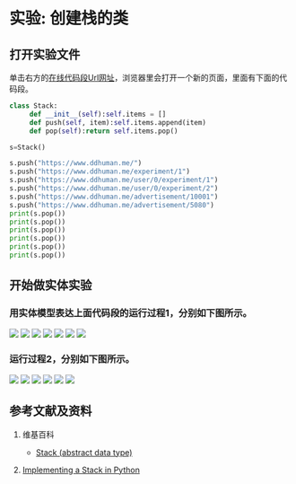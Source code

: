 # 实验: 创建栈的类

## 打开实验文件

单击右方的[在线代码段Url网址](http://www.pythontutor.com/visualize.html#code=class%20Stack%3A%0A%20%20%20%20%20def%20__init__%28self%29%3Aself.items%20%3D%20%5B%5D%0A%20%20%20%20%20def%20push%28self,%20item%29%3Aself.items.append%28item%29%0A%20%20%20%20%20def%20pop%28self%29%3Areturn%20self.items.pop%28%29%0A%0As%3DStack%28%29%0A%0As.push%28%22https%3A//www.ddhuman.me/%22%29%0As.push%28%22https%3A//www.ddhuman.me/experiment/1%22%29%0As.push%28%22https%3A//www.ddhuman.me/user/0/experiment/1%22%29%0As.push%28%22https%3A//www.ddhuman.me/user/0/experiment/2%22%29%0As.push%28%22https%3A//www.ddhuman.me/advertisement/10001%22%29%0As.push%28%22https%3A//www.ddhuman.me/advertisement/5080%22%29%0Aprint%28s.pop%28%29%29%0Aprint%28s.pop%28%29%29%0Aprint%28s.pop%28%29%29%0Aprint%28s.pop%28%29%29%0Aprint%28s.pop%28%29%29%0Aprint%28s.pop%28%29%29&cumulative=false&heapPrimitives=nevernest&mode=edit&origin=opt-frontend.js&py=py3anaconda&rawInputLstJSON=%5B%5D&textReferences=false)，浏览器里会打开一个新的页面，里面有下面的代码段。

```python
class Stack:
     def __init__(self):self.items = []
     def push(self, item):self.items.append(item)
     def pop(self):return self.items.pop()

s=Stack()

s.push("https://www.ddhuman.me/")
s.push("https://www.ddhuman.me/experiment/1")
s.push("https://www.ddhuman.me/user/0/experiment/1")
s.push("https://www.ddhuman.me/user/0/experiment/2")
s.push("https://www.ddhuman.me/advertisement/10001")
s.push("https://www.ddhuman.me/advertisement/5080")
print(s.pop())
print(s.pop())
print(s.pop())
print(s.pop())
print(s.pop())
print(s.pop())
```

## 开始做实体实验

### 用实体模型表达上面代码段的运行过程1，分别如下图所示。

![](/images/理解基本的数据结构/创建栈的类/1a1.jpg)
![](/images/理解基本的数据结构/创建栈的类/1a2.jpg)
![](/images/理解基本的数据结构/创建栈的类/1a3.jpg)
![](/images/理解基本的数据结构/创建栈的类/1a4.jpg)
![](/images/理解基本的数据结构/创建栈的类/1a5.jpg)
![](/images/理解基本的数据结构/创建栈的类/1a6.jpg)
![](/images/理解基本的数据结构/创建栈的类/1a7.jpg)

### 运行过程2，分别如下图所示。

![](/images/理解基本的数据结构/创建栈的类/2a1.jpg)
![](/images/理解基本的数据结构/创建栈的类/2a2.jpg)
![](/images/理解基本的数据结构/创建栈的类/2a3.jpg)
![](/images/理解基本的数据结构/创建栈的类/2a4.jpg)
![](/images/理解基本的数据结构/创建栈的类/2a5.jpg)
![](/images/理解基本的数据结构/创建栈的类/2a6.jpg)

## 参考文献及资料

1. 维基百科
	- [Stack (abstract data type)](https://en.wikipedia.org/wiki/Stack_(abstract_data_type)) 

2. [Implementing a Stack in Python](https://runestone.academy/runestone/books/published/pythonds/BasicDS/ImplementingaStackinPython.html) 